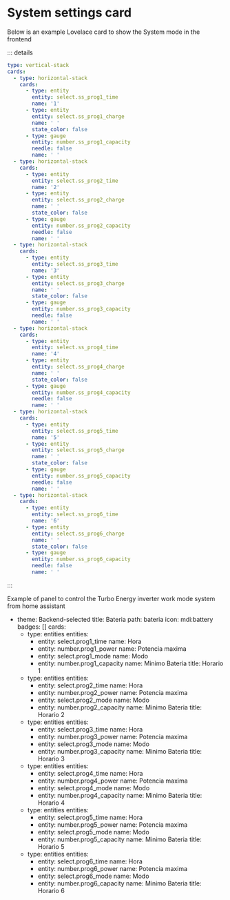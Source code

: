 # System settings card

Below is an example Lovelace card to show the System mode in the frontend

::: details
```yaml
type: vertical-stack
cards:
  - type: horizontal-stack
    cards:
      - type: entity
        entity: select.ss_prog1_time
        name: '1'
      - type: entity
        entity: select.ss_prog1_charge
        name: ' '
        state_color: false
      - type: gauge
        entity: number.ss_prog1_capacity
        needle: false
        name: ' '
  - type: horizontal-stack
    cards:
      - type: entity
        entity: select.ss_prog2_time
        name: '2'
      - type: entity
        entity: select.ss_prog2_charge
        name: ' '
        state_color: false
      - type: gauge
        entity: number.ss_prog2_capacity
        needle: false
        name: ' '
  - type: horizontal-stack
    cards:
      - type: entity
        entity: select.ss_prog3_time
        name: '3'
      - type: entity
        entity: select.ss_prog3_charge
        name: ' '
        state_color: false
      - type: gauge
        entity: number.ss_prog3_capacity
        needle: false
        name: ' '
  - type: horizontal-stack
    cards:
      - type: entity
        entity: select.ss_prog4_time
        name: '4'
      - type: entity
        entity: select.ss_prog4_charge
        name: ' '
        state_color: false
      - type: gauge
        entity: number.ss_prog4_capacity
        needle: false
        name: ' '
  - type: horizontal-stack
    cards:
      - type: entity
        entity: select.ss_prog5_time
        name: '5'
      - type: entity
        entity: select.ss_prog5_charge
        name: ' '
        state_color: false
      - type: gauge
        entity: number.ss_prog5_capacity
        needle: false
        name: ' '
  - type: horizontal-stack
    cards:
      - type: entity
        entity: select.ss_prog6_time
        name: '6'
      - type: entity
        entity: select.ss_prog6_charge
        name: ' '
        state_color: false
      - type: gauge
        entity: number.ss_prog6_capacity
        needle: false
        name: ' '
```
:::

Example of panel to control the Turbo Energy inverter work mode system from home assistant

  - theme: Backend-selected
    title: Bateria
    path: bateria
    icon: mdi:battery
    badges: []
    cards:
      - type: entities
        entities:
          - entity: select.prog1_time
            name: Hora
          - entity: number.prog1_power
            name: Potencia maxima
          - entity: select.prog1_mode
            name: Modo
          - entity: number.prog1_capacity
            name: Minimo Bateria
        title: Horario 1
      - type: entities
        entities:
          - entity: select.prog2_time
            name: Hora
          - entity: number.prog2_power
            name: Potencia maxima
          - entity: select.prog2_mode
            name: Modo
          - entity: number.prog2_capacity
            name: Minimo Bateria
        title: Horario 2
      - type: entities
        entities:
          - entity: select.prog3_time
            name: Hora
          - entity: number.prog3_power
            name: Potencia maxima
          - entity: select.prog3_mode
            name: Modo
          - entity: number.prog3_capacity
            name: Minimo Bateria
        title: Horario 3
      - type: entities
        entities:
          - entity: select.prog4_time
            name: Hora
          - entity: number.prog4_power
            name: Potencia maxima
          - entity: select.prog4_mode
            name: Modo
          - entity: number.prog4_capacity
            name: Minimo Bateria
        title: Horario 4
      - type: entities
        entities:
          - entity: select.prog5_time
            name: Hora
          - entity: number.prog5_power
            name: Potencia maxima
          - entity: select.prog5_mode
            name: Modo
          - entity: number.prog5_capacity
            name: Minimo Bateria
        title: Horario 5
      - type: entities
        entities:
          - entity: select.prog6_time
            name: Hora
          - entity: number.prog6_power
            name: Potencia maxima
          - entity: select.prog6_mode
            name: Modo
          - entity: number.prog6_capacity
            name: Minimo Bateria
        title: Horario 6
